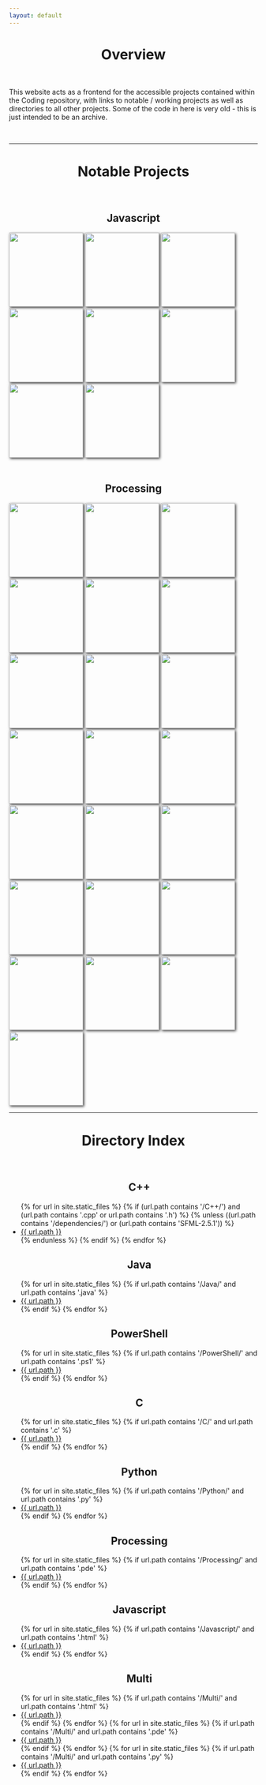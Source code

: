 ```yaml
---
layout: default
---
```


<body>
  <style>
    h1, h2 {
      text-align: center;
    }

    .gifs {
      display: flex;
      flex-wrap: wrap;
      justify-content: center;
      gap: 10px;
    }

    .gifs img {
      height: 150px;
      box-shadow: 2px 2px 5px 0px rgba(0,0,0,0.75);
    }

    .gifs img:hover {
      box-shadow: 3px 3px 8px 0px rgba(0,0,0,0.75);
    }
  </style>


  <h1>Overview</h1><br />
  <p>This website acts as a frontend for the accessible projects contained within the Coding repository, with links to notable / working projects as well as directories to all other projects. Some of the code in here is very old - this is just intended to be an archive.</p>
  <br />

  <hr /><h1>Notable Projects</h1><br />

  <h2>Javascript</h2>
  <div class="gifs">
    <a href="{{ '/Javascript/P5js/[..]Physics/1D Collision/index.html' | relative_url }}">
      <img src="{{ '/Assets/Gifs/Javascript/1DCollision.gif' | relative_url }}" /></a>
    <a href="{{ '/Javascript/P5js/[..]Algorithms/Boids2D/index.html' | relative_url }}">
      <img src="{{ '/Assets/Gifs/Javascript/Boids.gif' | relative_url }}" /></a>
    <a href="{{ '/Javascript/P5js/[..]Algorithms/Cave Generation/index.html' | relative_url }}">
      <img src="{{ '/Assets/Gifs/Javascript/CaveGeneration.gif' | relative_url }}" /></a>
    <a href="{{ '/Javascript/P5js/[..]Algorithms/Dungeon Generation/index.html' | relative_url }}">
      <img src="{{ '/Assets/Gifs/Javascript/DungeonGeneration.gif' | relative_url }}" /></a>
    <a href="{{ '/Javascript/P5js/[..]Maths/Fourier/index.html' | relative_url }}">
      <img src="{{ '/Assets/Gifs/Javascript/Fourier.gif' | relative_url }}" /></a>
    <a href="{{ '/Javascript/P5js/[..]Games/Gates Attempt 3/index.html' | relative_url }}">
      <img src="{{ '/Assets/Gifs/Javascript/Gates.gif' | relative_url }}" /></a>
    <a href="{{ '/Javascript/P5js/[..]Algorithms/Pathfinding Visualization/index.html' | relative_url }}">
      <img src="{{ '/Assets/Gifs/Javascript/Pathfinding.gif' | relative_url }}" /></a>
    <a href="{{ '/Javascript/P5js/[..]Games/Slide/index.html' | relative_url }}">
      <img src="{{ '/Assets/Gifs/Javascript/Slide.gif' | relative_url }}" /></a>
  </div><br />

  <h2>Processing</h2>
  <div class="gifs">
    <a href="https://github.com/tomster12/Coding/tree/master/Processing/[..]Algorithms/[..]Automata/Boids">
      <img src="{{ '/Assets/Gifs/Processing/Boids.gif' | relative_url }}" /></a>
    <a href="https://github.com/tomster12/Coding/tree/master/Processing/[..]Algorithms/[..]RayMarching/Camera">
      <img src="{{ '/Assets/Gifs/Processing/Camera.gif' | relative_url }}" /></a>
    <a href="https://github.com/tomster12/Coding/tree/master/Processing/[..]Algorithms/[..]RayMarching/Camera3D">
      <img src="{{ '/Assets/Gifs/Processing/Camera3D.gif' | relative_url }}" /></a>
    <a href="https://github.com/tomster12/Coding/tree/master/Processing/[..]Algorithms/[..]ProceduralGeneration/CaveGeneration">
      <img src="{{ '/Assets/Gifs/Processing/CaveGeneration.gif' | relative_url }}" /></a>
    <a href="https://github.com/tomster12/Coding/tree/master/Processing/[..]Algorithms/[..]ProceduralGeneration/DungeonGeneration'rl }">
      <img src="{{ '/Assets/Gifs/Processing/DungeonGeneration.gif' | relative_url }}" /></a>
    <a href="https://github.com/tomster12/Coding/tree/master/Processing/[..]Algorithms/[..]ProceduralGeneration/RoguelikeGeneration'rl }">
      <img src="{{ '/Assets/Gifs/Processing/RoguelikeGeneration.gif' | relative_url }}" /></a>
    <a href="https://github.com/tomster12/Coding/tree/master/Processing/[..]Maths/Chaos/ChaosEquations">
      <img src="{{ '/Assets/Gifs/Processing/ChaosEquations.gif' | relative_url }}" /></a>
    <a href="https://github.com/tomster12/Coding/tree/master/Processing/[..]Other/CutMesh">
      <img src="{{ '/Assets/Gifs/Processing/CutMesh.gif' | relative_url }}" /></a>
    <a href="https://github.com/tomster12/Coding/tree/master/Processing/[..]Physics/[..]FluidSim/FluidSimMain">
      <img src="{{ '/Assets/Gifs/Processing/FluidSimulation.gif' | relative_url }}" /></a>
    <a href="https://github.com/tomster12/Coding/tree/master/Processing/[..]Algorithms/[..]Automata/GameOfLife">
      <img src="{{ '/Assets/Gifs/Processing/GameOfLife.gif' | relative_url }}" /></a>
    <a href="https://github.com/tomster12/Coding/tree/master/Processing/[..]Games/Gates/GatesAttempt2">
      <img src="{{ '/Assets/Gifs/Processing/Gates.gif' | relative_url }}" /></a>
    <a href="https://github.com/tomster12/Coding/tree/master/Processing/[..]Physics/Gravity">
      <img src="{{ '/Assets/Gifs/Processing/Gravity.gif' | relative_url }}" /></a>
    <a href="https://github.com/tomster12/Coding/tree/master/Processing/[..]Maths/LissajousCurves">
      <img src="{{ '/Assets/Gifs/Processing/LissajousCurves.gif' | relative_url }}" /></a>
    <a href="https://github.com/tomster12/Coding/tree/master/Processing/[..]Maths/Mandelbrot">
      <img src="{{ '/Assets/Gifs/Processing/Mandelbrot.gif' | relative_url }}" /></a>
    <a href="https://github.com/tomster12/Coding/tree/master/Processing/[..]Maths/MarchingSquares">
      <img src="{{ '/Assets/Gifs/Processing/MarchingSquares.gif' | relative_url }}" /></a>
    <a href="https://github.com/tomster12/Coding/tree/master/Processing/[..]Algorithms/MazeGeneration">
      <img src="{{ '/Assets/Gifs/Processing/MazeGeneration.gif' | relative_url }}" /></a>
    <a href="https://github.com/tomster12/Coding/tree/master/Processing/[..]Algorithms/Sorting">
      <img src="{{ '/Assets/Gifs/Processing/SortingAlgorithms.gif' | relative_url }}" /></a>
    <a href="https://github.com/tomster12/Coding/tree/master/Processing/[..]Other/ParticleClock">
      <img src="{{ '/Assets/Gifs/Processing/ParticleClock.gif' | relative_url }}" /></a>
    <a href="https://github.com/tomster12/Coding/tree/master/Processing/[..]Algorithms/[..]RayMarching/RayMarching2D">
      <img src="{{ '/Assets/Gifs/Processing/RayMarching.gif' | relative_url }}" /></a>
    <a href="https://github.com/tomster12/Coding/tree/master/Processing/[..]Algorithms/[..]RayMarching/RayMarching3D">
      <img src="{{ '/Assets/Gifs/Processing/RayMarching3D.gif' | relative_url }}" /></a>
    <a href="https://github.com/tomster12/Coding/tree/master/Processing/[..]Algorithms/[..]RayMarching/RayMarching2DShadows">
      <img src="{{ '/Assets/Gifs/Processing/RayMarchingShadows.gif' | relative_url }}" /></a>
    <a href="https://github.com/tomster12/Coding/tree/master/Processing/[..]Physics/[..]Collision/RBCollision2D">
      <img src="{{ '/Assets/Gifs/Processing/RigidbodyCollision.gif' | relative_url }}" /></a>
  </div>


  <hr /><h1>Directory Index</h1><br />
  <ul>
    <h2>C++</h2>
    {% for url in site.static_files %}
      {% if (url.path contains '/C++/') and (url.path contains '.cpp' or url.path contains '.h') %}
        {% unless ((url.path contains '/dependencies/') or (url.path contains 'SFML-2.5.1')) %}
          <li><a href="https://github.com/tomster12/Coding/tree/master/{{ url.path | relative_url }}">{{ url.path }}</a></li>
        {% endunless %}
      {% endif %}
    {% endfor %}
    <br />
    <h2>Java</h2>
    {% for url in site.static_files %}
      {% if url.path contains '/Java/' and url.path contains '.java' %}
        <li><a href="https://github.com/tomster12/Coding/tree/master/{{ url.path | relative_url }}">{{ url.path }}</a></li>
      {% endif %}
    {% endfor %}
    <br />
    <h2>PowerShell</h2>
    {% for url in site.static_files %}
      {% if url.path contains '/PowerShell/' and url.path contains '.ps1' %}
        <li><a href="https://github.com/tomster12/Coding/tree/master/{{ url.path | relative_url }}">{{ url.path }}</a></li>
      {% endif %}
    {% endfor %}
    <br />
    <h2>C</h2>
    {% for url in site.static_files %}
      {% if url.path contains '/C/' and url.path contains '.c' %}
        <li><a href="https://github.com/tomster12/Coding/tree/master/{{ url.path | relative_url }}">{{ url.path }}</a></li>
      {% endif %}
    {% endfor %}
    <br />
    <h2>Python</h2>
    {% for url in site.static_files %}
      {% if url.path contains '/Python/' and url.path contains '.py' %}
        <li><a href="https://github.com/tomster12/Coding/tree/master/{{ url.path | relative_url }}">{{ url.path }}</a></li>
      {% endif %}
    {% endfor %}
    <br />
    <h2>Processing</h2>
    {% for url in site.static_files %}
      {% if url.path contains '/Processing/' and url.path contains '.pde' %}
        <li><a href="https://github.com/tomster12/Coding/tree/master/{{ url.path | relative_url }}">{{ url.path }}</a></li>
      {% endif %}
    {% endfor %}
    <br />
    <h2>Javascript</h2>
    {% for url in site.static_files %}
      {% if url.path contains '/Javascript/' and url.path contains '.html' %}
        <li><a href="https://github.com/tomster12/Coding/tree/master/{{ url.path | relative_url }}">{{ url.path }}</a></li>
      {% endif %}
    {% endfor %}
    <br />
    <h2>Multi</h2>
    {% for url in site.static_files %}
      {% if url.path contains '/Multi/' and url.path contains '.html' %}
        <li><a href="https://github.com/tomster12/Coding/tree/master/{{ url.path | relative_url }}">{{ url.path }}</a></li>
      {% endif %}
    {% endfor %}
    {% for url in site.static_files %}
      {% if url.path contains '/Multi/' and url.path contains '.pde' %}
        <li><a href="https://github.com/tomster12/Coding/tree/master/{{ url.path | relative_url }}">{{ url.path }}</a></li>
      {% endif %}
    {% endfor %}
    {% for url in site.static_files %}
      {% if url.path contains '/Multi/' and url.path contains '.py' %}
        <li><a href="https://github.com/tomster12/Coding/tree/master/{{ url.path | relative_url }}">{{ url.path }}</a></li>
      {% endif %}
    {% endfor %}
  </ul>
</body>
